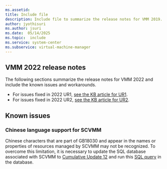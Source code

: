```yaml
---
ms.assetid: 
title: Include file
description: Include file to summarize the release notes for VMM 2019.
author: jyothisuri
ms.author: jsuri
ms.date:  05/14/2025
ms.topic:  include
ms.service: system-center
ms.subservice: virtual-machine-manager
---
```


## VMM 2022 release notes

The following sections summarize the release notes for VMM 2022 and include the known issues and workarounds.

- For issues fixed in 2022 UR1, [see the KB article for UR1](https://support.microsoft.com/kb/5019202).
- For issues fixed in 2022 UR2, [see the KB article for UR2](https://support.microsoft.com/kb/5032369).

## Known issues

### Chinese language support for SCVMM

Chinese characters that are part of GB18030 and appear in the names or properties of resources managed by SCVMM may not be recognized. To overcome this limitation, it is necessary to update the SQL database associated with SCVMM to [Cumulative Update 12](https://learn.microsoft.com/troubleshoot/sql/releases/sqlserver-2022/cumulativeupdate12) and run this [SQL query](https://download.microsoft.com/download/aceff22d-08dc-44be-be76-24ff634fc405/GBIssueFixSQLQuery_new.sql) in the database.
